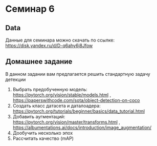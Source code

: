 # Семинар 6


## Data
Данные для семинара можно скачать по ссылке: https://disk.yandex.ru/d/D-q6ahy6j8Jfow

## Домашнее задание

В данном задании вам предлагается решить стандартную задачу детекции

1. Выбрать предобученную модель: https://pytorch.org/vision/stable/models.html , https://paperswithcode.com/sota/object-detection-on-coco
2. Создать класс датасета и даталоадера: https://pytorch.org/tutorials/beginner/basics/data_tutorial.html
3. Добавить аугментаций: https://pytorch.org/vision/master/transforms.html , https://albumentations.ai/docs/introduction/image_augmentation/
4. Дообучить несколько эпох
5. Рассчитать качество (mAP)